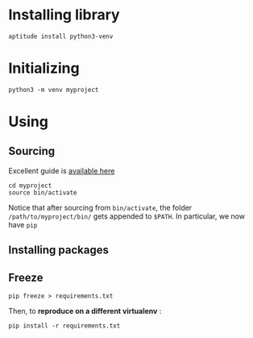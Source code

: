 

Installing library
==================

    aptitude install python3-venv


Initializing
============

    python3 -m venv myproject


Using
=====

Sourcing
--------

Excellent guide is [available here](https://docs.python.org/3/tutorial/venv.html)

    cd myproject
    source bin/activate

Notice that after sourcing from `bin/activate`, the folder `/path/to/myproject/bin/` gets appended to `$PATH`.
In particular, we now have `pip`


Installing packages
-------------------


Freeze
------

    pip freeze > requirements.txt

Then, to __reproduce on a different virtualenv__ : 

    pip install -r requirements.txt


